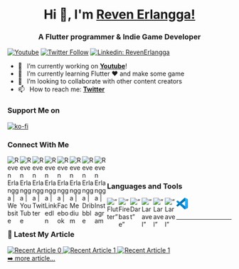 <h1 align="center"> Hi 👋, I'm <a href="https://www.youtube.com/channel/UCmX0A6hZcnIsHAiXOQsJ0pQ">Reven Erlangga!</a></h1>
<h3 align="center">A Flutter programmer & Indie Game Developer</h3>

[![Youtube](https://img.shields.io/static/v1?label=RevenErlangga&message=Subscribe&logo=YouTube&color=FF0000&style=for-the-badge)][youtube]
[![Twitter Follow](https://img.shields.io/twitter/follow/RevenErlangga?color=1DA1F2&label=Followers&logo=twitter&style=for-the-badge)][twitter]
[![Linkedin: RevenErlangga](https://img.shields.io/badge/-CONNECT-blue?style=for-the-badge&logo=Linkedin&link=https://www.linkedin.com/in/reven-erlangga)][linkedin]



- 🔭 &ensp;I’m currently working on [**Youtube**][youtube]!
- 🌱 &ensp;I’m currently learning Flutter ❤️ and make some game
- 👯 &ensp;I’m looking to collaborate with other content creators
- 📫 &ensp;How to reach me: [**Twitter**][twitter]

### Support Me on

[![ko-fi](https://ko-fi.com/img/githubbutton_sm.svg)](https://ko-fi.com/R5R27Z8R8)

### Connect With Me

[<img align="left" alt="Reven Erlangga | Website" width="28px" src="https://img.icons8.com/ultraviolet/40/000000/domain.png" />][website]
[<img align="left" alt="Reven Erlangga | YouTube" width="28px" src="https://img.icons8.com/color/24/000000/youtube-play--v1.png" />][youtube]
[<img align="left" alt="Reven Erlangga | Twitter" width="28px" src="https://img.icons8.com/color/24/000000/twitter--v1.png" />][twitter]
[<img align="left" alt="Reven Erlangga | LinkedIn" width="28px" src="https://img.icons8.com/color/24/000000/linkedin--v1.png" />][linkedin]
[<img align="left" alt="Reven Erlangga | Facebook" width="28px" src="https://img.icons8.com/color/24/000000/facebook-new.png" />][facebook]
[<img align="left" alt="Reven Erlangga | Medium" width="28px" src="https://img.icons8.com/color-glass/48/000000/medium-logo.png" />][medium]
[<img align="left" alt="Reven Erlangga | Dribbble" width="28px" src="https://img.icons8.com/office/50/000000/dribbble.png" />][dribbble]
[<img align="left" alt="Reven Erlangga | Instagram" width="28px" src="https://img.icons8.com/color/24/000000/instagram-new--v1.png" />][instagram]

<br />
<br />

### Languages and Tools
[<img align="left" alt=“Flutter” width="26px" src="https://www.vectorlogo.zone/logos/flutterio/flutterio-icon.svg" />][null]
[<img align="left" alt=“Firebase” width="26px" src="https://www.vectorlogo.zone/logos/firebase/firebase-icon.svg" />][null]
[<img align="left" alt=“Dart” width="26px" src="https://www.vectorlogo.zone/logos/dartlang/dartlang-icon.svg" />][null]
[<img align="left" alt=“Laravel” width="26px" src="https://www.vectorlogo.zone/logos/laravel/laravel-icon.svg" />][null]
[<img align="left" alt=“Laravel” width="26px" src="https://www.vectorlogo.zone/logos/unity3d/unity3d-icon.svg" />][null]
[<img align="left" alt=“Laravel” width="26px" src="https://www.vectorlogo.zone/logos/vuejs/vuejs-icon.svg" />][null]
[<img align="left" alt=“Github” width="26px" src="https://raw.githubusercontent.com/github/explore/80688e429a7d4ef2fca1e82350fe8e3517d3494d/topics/visual-studio-code/visual-studio-code.png" />][null]

<br />
<br />

---

### 📕 Latest My Article
<!-- BLOG-POST-LIST -->
<a target="_blank" href="https://github-readme-medium-recent-article.vercel.app/medium/@reven.erlangga/0"><img src="https://github-readme-medium-recent-article.vercel.app/medium/@reven.erlangga/0" alt="Recent Article 0"> 
<a target="_blank" href="https://github-readme-medium-recent-article.vercel.app/medium/@reven.erlangga/1"><img src="https://github-readme-medium-recent-article.vercel.app/medium/@reven.erlangga/1" alt="Recent Article 1"> 
<a target="_blank" href="https://github-readme-medium-recent-article.vercel.app/medium/@reven.erlangga/2"><img src="https://github-readme-medium-recent-article.vercel.app/medium/@reven.erlangga/2" alt="Recent Article 1"> 
<br />
➡️ [more article...](https://medium.com/@reven.erlangga)
<!-- BLOG-POST-LIST -->

[null]: #
[website]: https://reven-erlangga.netlify.app
[dribbble]: https://dribbble.com/reven_erlangga
[twitter]: https://twitter.com/RevenErlangga
[youtube]: https://www.youtube.com/channel/UCmX0A6hZcnIsHAiXOQsJ0pQ
[linkedin]: https://www.linkedin.com/in/reven-erlangga-001a1b137
[github]: https://github.com/reven-erlangga
[instagram]: https://www.instagram.com/reven.erlangga
[facebook]: https://www.facebook.com/reven.ferlian
[medium]: https://medium.com/@reven.erlangga
